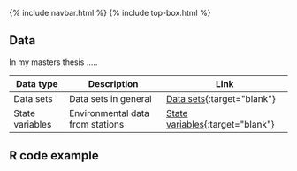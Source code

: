 {% include navbar.html %}  {% include top-box.html %}

## Data
In my masters thesis .....

| Data type | Description | Link |
|----------|----------|----------|
| Data sets | Data sets in general | [Data sets](https://data.coat.no/dataset/){:target="blank"} |
| State variables | Environmental data from stations | [State variables](https://data.coat.no/state-variable/){:target="blank"} |


## R code example
